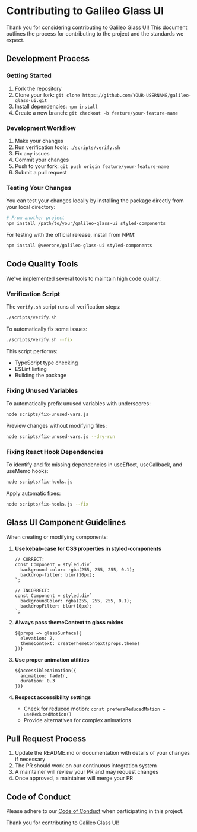 # Contributing to Galileo Glass UI

Thank you for considering contributing to Galileo Glass UI! This document outlines the process for contributing to the project and the standards we expect.

## Development Process

### Getting Started

1. Fork the repository
2. Clone your fork: `git clone https://github.com/YOUR-USERNAME/galileo-glass-ui.git`
3. Install dependencies: `npm install`
4. Create a new branch: `git checkout -b feature/your-feature-name`

### Development Workflow

1. Make your changes
2. Run verification tools: `./scripts/verify.sh`
3. Fix any issues
4. Commit your changes
5. Push to your fork: `git push origin feature/your-feature-name`
6. Submit a pull request

### Testing Your Changes

You can test your changes locally by installing the package directly from your local directory:

```bash
# From another project
npm install /path/to/your/galileo-glass-ui styled-components
```

For testing with the official release, install from NPM:

```bash
npm install @veerone/galileo-glass-ui styled-components
```

## Code Quality Tools

We've implemented several tools to maintain high code quality:

### Verification Script

The `verify.sh` script runs all verification steps:

```bash
./scripts/verify.sh
```

To automatically fix some issues:

```bash
./scripts/verify.sh --fix
```

This script performs:
- TypeScript type checking
- ESLint linting
- Building the package

### Fixing Unused Variables

To automatically prefix unused variables with underscores:

```bash
node scripts/fix-unused-vars.js
```

Preview changes without modifying files:

```bash
node scripts/fix-unused-vars.js --dry-run
```

### Fixing React Hook Dependencies

To identify and fix missing dependencies in useEffect, useCallback, and useMemo hooks:

```bash
node scripts/fix-hooks.js
```

Apply automatic fixes:

```bash
node scripts/fix-hooks.js --fix
```

## Glass UI Component Guidelines

When creating or modifying components:

1. **Use kebab-case for CSS properties in styled-components**
   ```tsx
   // CORRECT:
   const Component = styled.div`
     background-color: rgba(255, 255, 255, 0.1);
     backdrop-filter: blur(10px);
   `;

   // INCORRECT:
   const Component = styled.div`
     backgroundColor: rgba(255, 255, 255, 0.1);
     backdropFilter: blur(10px);
   `;
   ```

2. **Always pass themeContext to glass mixins**
   ```tsx
   ${props => glassSurface({
     elevation: 2,
     themeContext: createThemeContext(props.theme)
   })}
   ```

3. **Use proper animation utilities**
   ```tsx
   ${accessibleAnimation({
     animation: fadeIn,
     duration: 0.3
   })}
   ```

4. **Respect accessibility settings**
   - Check for reduced motion: `const prefersReducedMotion = useReducedMotion()`
   - Provide alternatives for complex animations

## Pull Request Process

1. Update the README.md or documentation with details of your changes if necessary
2. The PR should work on our continuous integration system
3. A maintainer will review your PR and may request changes
4. Once approved, a maintainer will merge your PR

## Code of Conduct

Please adhere to our [Code of Conduct](CODE_OF_CONDUCT.md) when participating in this project.

Thank you for contributing to Galileo Glass UI!
